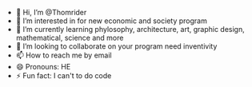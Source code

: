 - 👋 Hi, I’m @Thomrider
- 👀 I’m interested in for new economic and society program
- 🌱 I’m currently learning phylosophy, architecture, art, graphic design, mathematical, science and more
- 💞️ I’m looking to collaborate on your program need inventivity 
- 📫 How to reach me by email 
- 😄 Pronouns: HE 
- ⚡ Fun fact: I can't to do code 

<!---
Thomrider/Thomrider is a ✨ special ✨ repository because its `README.md` (this file) appears on your GitHub profile.
You can click the Preview link to take a look at your changes.
--->
